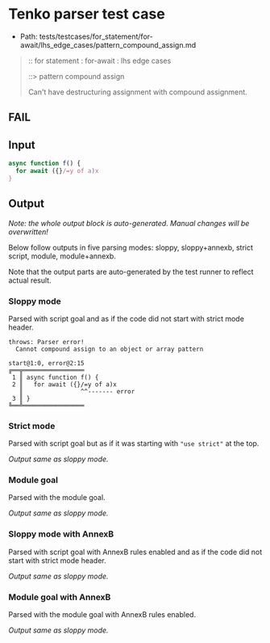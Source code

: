 # Tenko parser test case

- Path: tests/testcases/for_statement/for-await/lhs_edge_cases/pattern_compound_assign.md

> :: for statement : for-await : lhs edge cases
>
> ::> pattern compound assign
>
> Can't have destructuring assignment with compound assignment.

## FAIL

## Input

`````js
async function f() {
  for await ({}/=y of a)x
}
`````

## Output

_Note: the whole output block is auto-generated. Manual changes will be overwritten!_

Below follow outputs in five parsing modes: sloppy, sloppy+annexb, strict script, module, module+annexb.

Note that the output parts are auto-generated by the test runner to reflect actual result.

### Sloppy mode

Parsed with script goal and as if the code did not start with strict mode header.

`````
throws: Parser error!
  Cannot compound assign to an object or array pattern

start@1:0, error@2:15
╔══╦═════════════════
 1 ║ async function f() {
 2 ║   for await ({}/=y of a)x
   ║                ^^------- error
 3 ║ }
╚══╩═════════════════

`````

### Strict mode

Parsed with script goal but as if it was starting with `"use strict"` at the top.

_Output same as sloppy mode._

### Module goal

Parsed with the module goal.

_Output same as sloppy mode._

### Sloppy mode with AnnexB

Parsed with script goal with AnnexB rules enabled and as if the code did not start with strict mode header.

_Output same as sloppy mode._

### Module goal with AnnexB

Parsed with the module goal with AnnexB rules enabled.

_Output same as sloppy mode._
